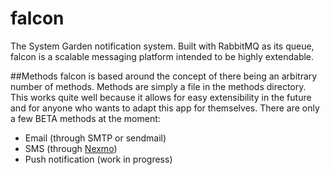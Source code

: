 falcon
======

The System Garden notification system. Built with RabbitMQ as its queue, falcon is a scalable messaging platform intended to be highly extendable.

##Methods
falcon is based around the concept of there being an arbitrary number of methods. Methods are simply a file in the methods directory.
This works quite well because it allows for easy extensibility in the future and for anyone who wants to adapt this app for themselves. There are only a few BETA methods at the moment:
* Email (through SMTP or sendmail)
* SMS (through [Nexmo](https://www.nexmo.com/))
* Push notification (work in progress)
